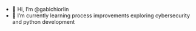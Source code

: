 - 👋 Hi, I’m @gabichiorlin
- 🌱 I’m currently learning process improvements exploring cybersecurity and python development

<!---
gabichiorlin/gabichiorlin is a ✨ special ✨ repository because its `README.md` (this file) appears on your GitHub profile.
You can click the Preview link to take a look at your changes.
--->
